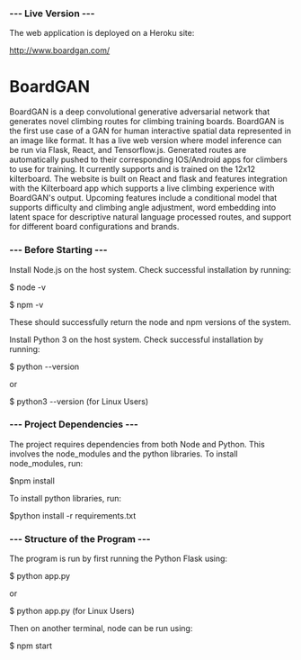 ### --- Live Version ---
The web application is deployed on a Heroku site:

http://www.boardgan.com/

# BoardGAN

BoardGAN is a deep convolutional generative adversarial network that generates novel climbing routes for climbing training boards. BoardGAN is the first use case of a GAN for human interactive spatial data represented in an image like format. It has a live web version where model inference can be run via Flask, React, and Tensorflow.js. Generated routes are automatically pushed to their corresponding IOS/Android apps for climbers to use for training. It currently supports and is trained on the 12x12 kilterboard. The website is built on React and flask and features integration with the Kilterboard app which supports a live climbing experience with BoardGAN's output. Upcoming features include a conditional model that supports difficulty and climbing angle adjustment, word embedding into latent space for descriptive natural language processed routes, and support for different board configurations and brands.

### --- Before Starting --- 
   
Install Node.js on the host system.
Check successful installation by running:

$ node -v

$ npm -v

These should successfully return the node and npm versions of the system.

Install Python 3 on the host system.
Check successful installation by running:

$ python --version 

or 

$ python3 --version (for Linux Users)


### --- Project Dependencies ---

The project requires dependencies from both Node and Python. This involves the node_modules and the python libraries.
To install node_modules, run:

$npm install

To install python libraries, run:

$python install -r requirements.txt

### --- Structure of the Program --- 

The program is run by first running the Python Flask using:

$ python app.py

or 

$ python app.py (for Linux Users)

Then on another terminal, node can be run using:

$ npm start
